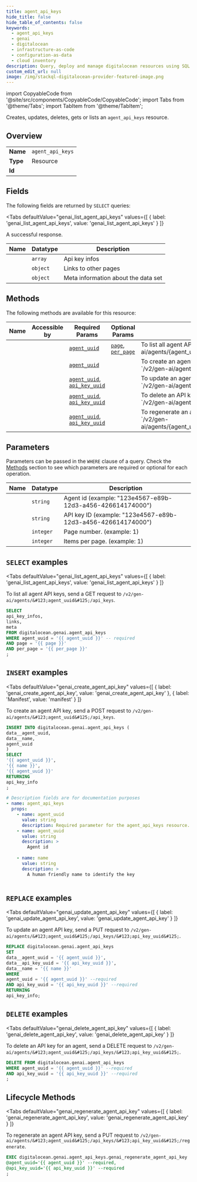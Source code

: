 ```yaml
--- 
title: agent_api_keys
hide_title: false
hide_table_of_contents: false
keywords:
  - agent_api_keys
  - genai
  - digitalocean
  - infrastructure-as-code
  - configuration-as-data
  - cloud inventory
description: Query, deploy and manage digitalocean resources using SQL
custom_edit_url: null
image: /img/stackql-digitalocean-provider-featured-image.png
---
```


import CopyableCode from '@site/src/components/CopyableCode/CopyableCode';
import Tabs from '@theme/Tabs';
import TabItem from '@theme/TabItem';

Creates, updates, deletes, gets or lists an <code>agent_api_keys</code> resource.

## Overview
<table><tbody>
<tr><td><b>Name</b></td><td><code>agent_api_keys</code></td></tr>
<tr><td><b>Type</b></td><td>Resource</td></tr>
<tr><td><b>Id</b></td><td><CopyableCode code="digitalocean.genai.agent_api_keys" /></td></tr>
</tbody></table>

## Fields

The following fields are returned by `SELECT` queries:

<Tabs
    defaultValue="genai_list_agent_api_keys"
    values={[
        { label: 'genai_list_agent_api_keys', value: 'genai_list_agent_api_keys' }
    ]}
>
<TabItem value="genai_list_agent_api_keys">

A successful response.

<table>
<thead>
    <tr>
    <th>Name</th>
    <th>Datatype</th>
    <th>Description</th>
    </tr>
</thead>
<tbody>
<tr>
    <td><CopyableCode code="api_key_infos" /></td>
    <td><code>array</code></td>
    <td>Api key infos</td>
</tr>
<tr>
    <td><CopyableCode code="links" /></td>
    <td><code>object</code></td>
    <td>Links to other pages</td>
</tr>
<tr>
    <td><CopyableCode code="meta" /></td>
    <td><code>object</code></td>
    <td>Meta information about the data set</td>
</tr>
</tbody>
</table>
</TabItem>
</Tabs>

## Methods

The following methods are available for this resource:

<table>
<thead>
    <tr>
    <th>Name</th>
    <th>Accessible by</th>
    <th>Required Params</th>
    <th>Optional Params</th>
    <th>Description</th>
    </tr>
</thead>
<tbody>
<tr>
    <td><a href="#genai_list_agent_api_keys"><CopyableCode code="genai_list_agent_api_keys" /></a></td>
    <td><CopyableCode code="select" /></td>
    <td><a href="#parameter-agent_uuid"><code>agent_uuid</code></a></td>
    <td><a href="#parameter-page"><code>page</code></a>, <a href="#parameter-per_page"><code>per_page</code></a></td>
    <td>To list all agent API keys, send a GET request to `/v2/gen-ai/agents/&#123;agent_uuid&#125;/api_keys`.</td>
</tr>
<tr>
    <td><a href="#genai_create_agent_api_key"><CopyableCode code="genai_create_agent_api_key" /></a></td>
    <td><CopyableCode code="insert" /></td>
    <td><a href="#parameter-agent_uuid"><code>agent_uuid</code></a></td>
    <td></td>
    <td>To create an agent API key, send a POST request to `/v2/gen-ai/agents/&#123;agent_uuid&#125;/api_keys`.</td>
</tr>
<tr>
    <td><a href="#genai_update_agent_api_key"><CopyableCode code="genai_update_agent_api_key" /></a></td>
    <td><CopyableCode code="replace" /></td>
    <td><a href="#parameter-agent_uuid"><code>agent_uuid</code></a>, <a href="#parameter-api_key_uuid"><code>api_key_uuid</code></a></td>
    <td></td>
    <td>To update an agent API key, send a PUT request to `/v2/gen-ai/agents/&#123;agent_uuid&#125;/api_keys/&#123;api_key_uuid&#125;`.</td>
</tr>
<tr>
    <td><a href="#genai_delete_agent_api_key"><CopyableCode code="genai_delete_agent_api_key" /></a></td>
    <td><CopyableCode code="delete" /></td>
    <td><a href="#parameter-agent_uuid"><code>agent_uuid</code></a>, <a href="#parameter-api_key_uuid"><code>api_key_uuid</code></a></td>
    <td></td>
    <td>To delete an API key for an agent, send a DELETE request to `/v2/gen-ai/agents/&#123;agent_uuid&#125;/api_keys/&#123;api_key_uuid&#125;`.</td>
</tr>
<tr>
    <td><a href="#genai_regenerate_agent_api_key"><CopyableCode code="genai_regenerate_agent_api_key" /></a></td>
    <td><CopyableCode code="exec" /></td>
    <td><a href="#parameter-agent_uuid"><code>agent_uuid</code></a>, <a href="#parameter-api_key_uuid"><code>api_key_uuid</code></a></td>
    <td></td>
    <td>To regenerate an agent API key, send a PUT request to `/v2/gen-ai/agents/&#123;agent_uuid&#125;/api_keys/&#123;api_key_uuid&#125;/regenerate`.</td>
</tr>
</tbody>
</table>

## Parameters

Parameters can be passed in the `WHERE` clause of a query. Check the [Methods](#methods) section to see which parameters are required or optional for each operation.

<table>
<thead>
    <tr>
    <th>Name</th>
    <th>Datatype</th>
    <th>Description</th>
    </tr>
</thead>
<tbody>
<tr id="parameter-agent_uuid">
    <td><CopyableCode code="agent_uuid" /></td>
    <td><code>string</code></td>
    <td>Agent id (example: "123e4567-e89b-12d3-a456-426614174000")</td>
</tr>
<tr id="parameter-api_key_uuid">
    <td><CopyableCode code="api_key_uuid" /></td>
    <td><code>string</code></td>
    <td>API key ID (example: "123e4567-e89b-12d3-a456-426614174000")</td>
</tr>
<tr id="parameter-page">
    <td><CopyableCode code="page" /></td>
    <td><code>integer</code></td>
    <td>Page number. (example: 1)</td>
</tr>
<tr id="parameter-per_page">
    <td><CopyableCode code="per_page" /></td>
    <td><code>integer</code></td>
    <td>Items per page. (example: 1)</td>
</tr>
</tbody>
</table>

## `SELECT` examples

<Tabs
    defaultValue="genai_list_agent_api_keys"
    values={[
        { label: 'genai_list_agent_api_keys', value: 'genai_list_agent_api_keys' }
    ]}
>
<TabItem value="genai_list_agent_api_keys">

To list all agent API keys, send a GET request to `/v2/gen-ai/agents/&#123;agent_uuid&#125;/api_keys`.

```sql
SELECT
api_key_infos,
links,
meta
FROM digitalocean.genai.agent_api_keys
WHERE agent_uuid = '{{ agent_uuid }}' -- required
AND page = '{{ page }}'
AND per_page = '{{ per_page }}'
;
```
</TabItem>
</Tabs>


## `INSERT` examples

<Tabs
    defaultValue="genai_create_agent_api_key"
    values={[
        { label: 'genai_create_agent_api_key', value: 'genai_create_agent_api_key' },
        { label: 'Manifest', value: 'manifest' }
    ]}
>
<TabItem value="genai_create_agent_api_key">

To create an agent API key, send a POST request to `/v2/gen-ai/agents/&#123;agent_uuid&#125;/api_keys`.

```sql
INSERT INTO digitalocean.genai.agent_api_keys (
data__agent_uuid,
data__name,
agent_uuid
)
SELECT 
'{{ agent_uuid }}',
'{{ name }}',
'{{ agent_uuid }}'
RETURNING
api_key_info
;
```
</TabItem>
<TabItem value="manifest">

```yaml
# Description fields are for documentation purposes
- name: agent_api_keys
  props:
    - name: agent_uuid
      value: string
      description: Required parameter for the agent_api_keys resource.
    - name: agent_uuid
      value: string
      description: >
        Agent id
        
    - name: name
      value: string
      description: >
        A human friendly name to identify the key
        
```
</TabItem>
</Tabs>


## `REPLACE` examples

<Tabs
    defaultValue="genai_update_agent_api_key"
    values={[
        { label: 'genai_update_agent_api_key', value: 'genai_update_agent_api_key' }
    ]}
>
<TabItem value="genai_update_agent_api_key">

To update an agent API key, send a PUT request to `/v2/gen-ai/agents/&#123;agent_uuid&#125;/api_keys/&#123;api_key_uuid&#125;`.

```sql
REPLACE digitalocean.genai.agent_api_keys
SET 
data__agent_uuid = '{{ agent_uuid }}',
data__api_key_uuid = '{{ api_key_uuid }}',
data__name = '{{ name }}'
WHERE 
agent_uuid = '{{ agent_uuid }}' --required
AND api_key_uuid = '{{ api_key_uuid }}' --required
RETURNING
api_key_info;
```
</TabItem>
</Tabs>


## `DELETE` examples

<Tabs
    defaultValue="genai_delete_agent_api_key"
    values={[
        { label: 'genai_delete_agent_api_key', value: 'genai_delete_agent_api_key' }
    ]}
>
<TabItem value="genai_delete_agent_api_key">

To delete an API key for an agent, send a DELETE request to `/v2/gen-ai/agents/&#123;agent_uuid&#125;/api_keys/&#123;api_key_uuid&#125;`.

```sql
DELETE FROM digitalocean.genai.agent_api_keys
WHERE agent_uuid = '{{ agent_uuid }}' --required
AND api_key_uuid = '{{ api_key_uuid }}' --required
;
```
</TabItem>
</Tabs>


## Lifecycle Methods

<Tabs
    defaultValue="genai_regenerate_agent_api_key"
    values={[
        { label: 'genai_regenerate_agent_api_key', value: 'genai_regenerate_agent_api_key' }
    ]}
>
<TabItem value="genai_regenerate_agent_api_key">

To regenerate an agent API key, send a PUT request to `/v2/gen-ai/agents/&#123;agent_uuid&#125;/api_keys/&#123;api_key_uuid&#125;/regenerate`.

```sql
EXEC digitalocean.genai.agent_api_keys.genai_regenerate_agent_api_key 
@agent_uuid='{{ agent_uuid }}' --required, 
@api_key_uuid='{{ api_key_uuid }}' --required
;
```
</TabItem>
</Tabs>
